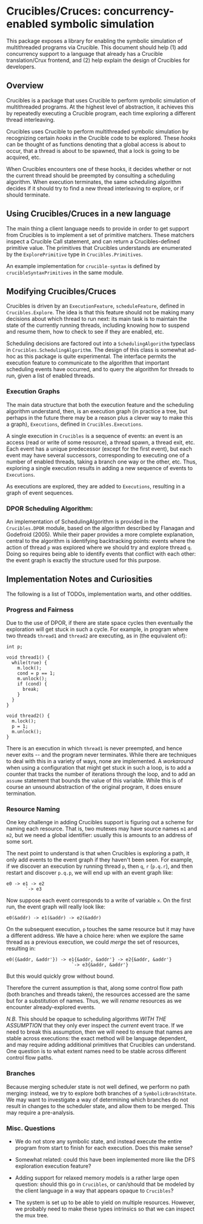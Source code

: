 # Crucibles/Cruces: concurrency-enabled symbolic simulation

This package exposes a library for enabling the symbolic simulation of
multithreaded programs via Crucible. This document should help (1) add
concurrency support to a language that already has a Crucible translation/Crux
frontend, and (2) help explain the design of Crucibles for developers.

## Overview

Crucibles is a package that uses Crucible to perform symbolic simulation of
multithreaded programs. At the highest level of abstraction, it achieves this by
repeatedly executing a Crucible program, each time exploring a different thread
interleaving.

Crucibles uses Crucible to perform multithreaded symbolic simulation by
recognizing certain _hooks_ in the Crucible code to be explored. These _hooks_
can be thought of as functions denoting that a global access is about to occur,
that a thread is about to be spawned, that a lock is going to be acquired, etc.

When Crucibles encounters one of these hooks, it decides whether or not the
current thread should be preempted by consulting a scheduling algorithm. When
execution terminates, the same scheduling algorithm decides if it should try to
find a new thread interleaving to explore, or if should terminate.

## Using Crucibles/Cruces in a new language

The main thing a client language needs to provide in order to get support from
Crucibles is to implement a set of primitive matchers. These matchers inspect a
Crucible Call statement, and can return a Crucibles-defined primitive value. The
primitives that Crucibles understands are enumerated by the `ExplorePrimitive`
type in `Crucibles.Primitives`.

An example implementation for `crucible-syntax` is defined by
`crucibleSyntaxPrimitives` in the same module.

## Modifying Crucibles/Cruces

Crucibles is driven by an `ExecutionFeature`, `scheduleFeature`, defined in
`Crucibles.Explore`. The idea is that this feature should not be making many
decisions about which thread to run next: its main task is to maintain the state
of the currently running threads, including knowing how to suspend and resume
them, how to check to see if they are enabled, etc.

Scheduling decisions are factored out into a `SchedulingAlgorithm` typeclass in
`Crucibles.SchedulingAlgorithm`. The design of this class is somewhat ad-hoc as
this package is quite experimental. The interface permits the execution feature
to communicate to the algorithm that important scheduling events have occurred,
and to query the algorithm for threads to run, given a list of enabled threads.

### Execution Graphs

The main data structure that both the execution feature and the scheduling
algorithm understand, then, is an execution graph (in practice a tree, but
perhaps in the future there may be a reason plus a clever way to make this a
graph), `Executions`, defined in `Crucibles.Executions`.

A single execution in `Crucibles` is a sequence of events: an event is an access
(read or write of some resource), a thread spawn, a thread exit, etc. Each event
has a unique predecessor (except for the first event), but each event may have
several successors, corresponding to executing one of a number of enabled
threads, taking a branch one way or the other, etc. Thus, exploring a single
execution results in adding a new sequence of events to `Executions`.

As executions are explored, they are added to `Executions`, resulting in a graph
of event sequences.

### DPOR Scheduling Algorithm:

An implementation of SchedulingAlgorithm is provided in the `Crucibles.DPOR`
module, based on the algorithm described by Flanagan and Godefroid (2005). While
their paper provides a more complete explanation, central to the algorithm is
identifying backtracking points: events where the action of thread `p` was
explored where we should try and explore thread `q`. Doing so requires being
able to identify events that conflict with each other: the event graph is
exactly the structure used for this purpose.


## Implementation Notes and Curiosities

The following is a list of TODOs, implementation warts, and other oddities.

### Progress and Fairness

Due to the use of DPOR, if there are state space cycles then eventually the
exploration will get stuck in such a cycle. For example, in program where two
threads `thread1` and `thread2` are executing, as in (the equivalent of):

```
int p;

void thread1() {
  while(true) {
    m.lock();
    cond = p == 1;
    m.unlock();
    if (cond) {
      break;
    }
  }
}

void thread2() {
  m.lock();
  p = 1;
  m.unlock();
}
```

There is an execution in which `thread1` is never preempted, and hence never
exits -- and the program never terminates. While there are techniques to deal
with this in a variety of ways, none are implemented. A _workaround_ when using
a configuration that might get stuck in such a loop, is to add a counter that
tracks the number of iterations through the loop, and to add an `assume`
statement that bounds the value of this variable. While this is of course an
unsound abstraction of the original program, it does ensure termination.

### Resource Naming

One key challenge in adding Crucibles support is figuring out a scheme for
naming each resource. That is, two mutexes may have source names `m1` and
`m2`, but we need a global identifier: usually this is amounts to an address
of some sort. 

The next point to understand is that when Crucibles is exploring a path, it
only add events to the event graph if they haven't been seen. For example, if
we discover an execution by running thread `p`, then `q`, `r` (`p.q.r`), and
then restart and discover `p.q.p`, we will end up with an event graph like:

```
e0 -> e1 -> e2
       `-> e3
```

Now suppose each event corresponds to a write of variable `x`. On the first
run, the event graph will really look like:

```
e0(&addr) -> e1(&addr) -> e2(&addr)
```

On the subsequent execution, `p` touches the same resource but it may have a
different address. We have a choice here: when we explore the same thread as a
previous execution, we could _merge_ the set of resources, resulting in:

```
e0({&addr, &addr'}) -> e1{&addr, &addr'} -> e2{&addr, &addr'}
                        `-> e3{&addr, &addr'}
```

But this would quickly grow without bound. 

Therefore the current assumption is that, along some control flow path (both
branches and threads taken), the resources accessed are the same but for a
substitution of names. Thus, we will _rename_ resources as we encounter
already-explored events.

*N.B.* This should be opaque to scheduling algorithms *WITH THE ASSUMPTION* that
they only ever inspect the _current_ event trace. If we need to break this
assumption, then we will need to ensure that names are stable across executions:
the exact method will be language dependent, and may require adding additional
primitives that Crucibles can understand. One question is to what extent names
need to be stable across different control flow paths.

### Branches

Because merging scheduler state is not well defined, we perform no path merging:
instead, we try to explore both branches of a `SymbolicBranchState`. We may want
to investigate a way of determining which branches do not result in changes to
the scheduler state, and allow them to be merged. This may require a
pre-analysis.

### Misc. Questions

- We do not store any symbolic state, and instead execute the entire program
  from start to finish for each execution. Does this make sense?
  
- Somewhat related: could this have been implemented more like the DFS
  exploration execution feature?

- Adding support for relaxed memory models is a rather large open question:
  should this go in `Crucibles`, or can/should that be modeled by the client
  language in a way that appears opaque to `Crucibles`?

- The system is set up to be able to yield on multiple resources. However, 
  we probably need to make these types intrinsics so that we can inspect the mux tree.
